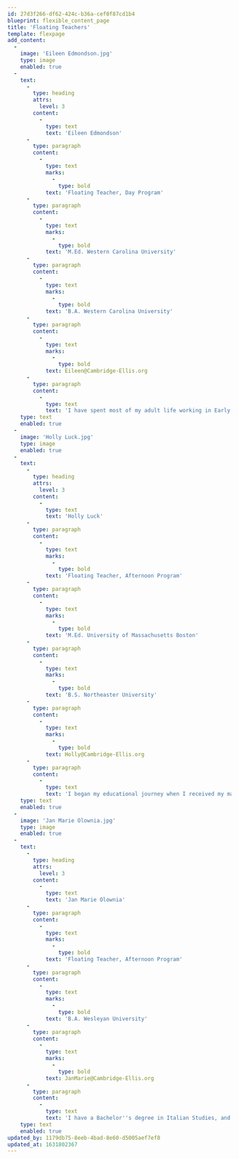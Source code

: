 ```yaml
---
id: 27d3f266-df62-424c-b36a-cef0f87cd1b4
blueprint: flexible_content_page
title: 'Floating Teachers'
template: flexpage
add_content:
  -
    image: 'Eileen Edmondson.jpg'
    type: image
    enabled: true
  -
    text:
      -
        type: heading
        attrs:
          level: 3
        content:
          -
            type: text
            text: 'Eileen Edmondson'
      -
        type: paragraph
        content:
          -
            type: text
            marks:
              -
                type: bold
            text: 'Floating Teacher, Day Program'
      -
        type: paragraph
        content:
          -
            type: text
            marks:
              -
                type: bold
            text: 'M.Ed. Western Carolina University'
      -
        type: paragraph
        content:
          -
            type: text
            marks:
              -
                type: bold
            text: 'B.A. Western Carolina University'
      -
        type: paragraph
        content:
          -
            type: text
            marks:
              -
                type: bold
            text: Eileen@Cambridge-Ellis.org
      -
        type: paragraph
        content:
          -
            type: text
            text: 'I have spent most of my adult life working in Early Childhood Education, and I have over 20 years of experience working in the classroom. I enjoy helping children to develop a solid foundation for lifelong learning, which encompasses their social, emotional, cognitive and physical needs. I look forward to helping the children and teachers here to have new, meaningful experiences. Outside of school, I enjoy spending time with my husband, children, and grandchildren as well as cooking Jamaican dishes and watching the Patriots, Celtics, and the Red Sox.'
    type: text
    enabled: true
  -
    image: 'Holly Luck.jpg'
    type: image
    enabled: true
  -
    text:
      -
        type: heading
        attrs:
          level: 3
        content:
          -
            type: text
            text: 'Holly Luck'
      -
        type: paragraph
        content:
          -
            type: text
            marks:
              -
                type: bold
            text: 'Floating Teacher, Afternoon Program'
      -
        type: paragraph
        content:
          -
            type: text
            marks:
              -
                type: bold
            text: 'M.Ed. University of Massachusetts Boston'
      -
        type: paragraph
        content:
          -
            type: text
            marks:
              -
                type: bold
            text: 'B.S. Northeaster University'
      -
        type: paragraph
        content:
          -
            type: text
            marks:
              -
                type: bold
            text: Holly@Cambridge-Ellis.org
      -
        type: paragraph
        content:
          -
            type: text
            text: 'I began my educational journey when I received my master’s degree and MA DESE license in 1998 and have been teaching children of various ages ever since. Having family roots in rural VT gave me a real appreciation for the outdoors. However, my passion for the Reggio Emelia approach and philosophy began while living in Portland ME. I enjoy the preschool age the most and have ample experience with 3–5- year-olds. I love connecting with young children through nature and engaging their learning through hands on play-based curriculum. Outside of school, I spend time living near the ocean in Revere, with my life partner John.  My interests are gardening, cooking, yoga, planning vacations and backyard gatherings.'
    type: text
    enabled: true
  -
    image: 'Jan Marie Olownia.jpg'
    type: image
    enabled: true
  -
    text:
      -
        type: heading
        attrs:
          level: 3
        content:
          -
            type: text
            text: 'Jan Marie Olownia'
      -
        type: paragraph
        content:
          -
            type: text
            marks:
              -
                type: bold
            text: 'Floating Teacher, Afternoon Program'
      -
        type: paragraph
        content:
          -
            type: text
            marks:
              -
                type: bold
            text: 'B.A. Wesleyan University'
      -
        type: paragraph
        content:
          -
            type: text
            marks:
              -
                type: bold
            text: JanMarie@Cambridge-Ellis.org
      -
        type: paragraph
        content:
          -
            type: text
            text: 'I have a Bachelor''s degree in Italian Studies, and am excited to blend my deep appreciation of foreign language with my love of children via the CES Language Program. I have a 19-year history in childcare and youth education, from private care to leadership to team environments to creating my own flagship ventures. I have taught arts, science, math, music, foreign language, movement, and even bicycle mechanics, to children as young as one to adults as old as 91. My favorite intersections are between creative mediums (art, dance, music) and the natural world (recycled materials, outdoor classrooms, plants/living things), both personally and professionally. The Reggio-Emilia approach employed at CES, especially given its roots in Italy, is a perfect match for my skills and interests.'
    type: text
    enabled: true
updated_by: 1179db75-8eeb-4bad-8e60-d5005aef7ef8
updated_at: 1631802367
---
```

